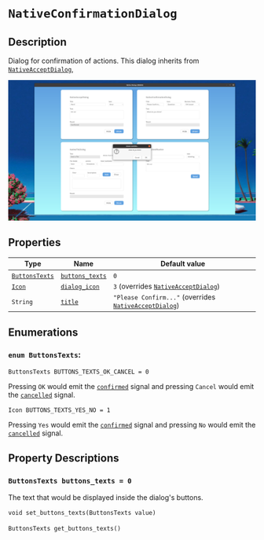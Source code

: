 # `NativeConfirmationDialog`

## Description

Dialog for confirmation of actions. This dialog inherits from [`NativeAcceptDialog`](./native_accept_dialog.md),

![Native Confirmation Dialog](./images/native_confirmation_dialog.png)

## Properties

|Type|Name|Default value|
|-|-|-|
|[`ButtonsTexts`](#enum-buttonstexts)|[`buttons_texts`](#buttonstexts-buttons_texts--0)|`0`|
|[`Icon`](./native_accept_dialog.md#enum-icon)|[`dialog_icon`](./native_accept_dialog.md#icon-dialog_icon--1)|`3` (overrides [`NativeAcceptDialog`](./native_accept_dialog.md))|
|`String`|[`title`](./native_accept_dialog.md#string-title--alert)|`"Please Confirm..."` (overrides [`NativeAcceptDialog`](./native_accept_dialog.md))|

## Enumerations

### `enum ButtonsTexts`:

```gdscript
ButtonsTexts BUTTONS_TEXTS_OK_CANCEL = 0
```

Pressing `OK` would emit the [`confirmed`](./native_accept_dialog.md#confirmed) signal and pressing `Cancel` would emit the [`cancelled`](./native_accept_dialog.md#cancelled) signal.

```gdscript
Icon BUTTONS_TEXTS_YES_NO = 1
```

Pressing `Yes` would emit the [`confirmed`](./native_accept_dialog.md#confirmed) signal and pressing `No` would emit the [`cancelled`](./native_accept_dialog.md#cancelled) signal.

## Property Descriptions

### `ButtonsTexts buttons_texts = 0`

The text that would be displayed inside the dialog's buttons.

```gdscript
void set_buttons_texts(ButtonsTexts value)

ButtonsTexts get_buttons_texts()
```
